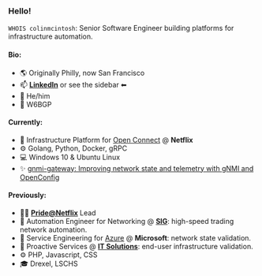 ### Hello!

`WHOIS colinmcintosh`: Senior Software Engineer building platforms for infrastructure automation.

#### Bio:
 - 🌎 Originally Philly, now San Francisco
 - 📫 **[LinkedIn](https://www.linkedin.com/in/colinamcintosh/)** or see the sidebar ⬅
 - 💬 He/him
 - 📶 W6BGP

#### Currently:
 - 💼 Infrastructure Platform for [Open Connect](https://openconnect.netflix.com/) @ **Netflix**
 - ⚙ Golang, Python, Docker, gRPC
 - 💻 Windows 10 & Ubuntu Linux
 - ✨ [gnmi-gateway: Improving network state and telemetry with gNMI and OpenConfig](https://github.com/openconfig/gnmi-gateway)

#### Previously:
 - 🏳‍🌈 **[Pride@Netflix](https://jobs.netflix.com/inclusion)** Lead
 - 💼 Automation Engineer for Networking @ **[SIG](https://sig.com/)**: high-speed trading network automation.
 - 💼 Service Engineering for [Azure](https://azure.microsoft.com/) @ **Microsoft**: network state validation.
 - 💼 Proactive Services @ **[IT Solutions](https://www.itsolutions-inc.com/)**: end-user infrastructure validation.
 - ⚙ PHP, Javascript, CSS
 - 🎓 Drexel, LSCHS
